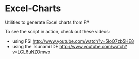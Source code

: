 Excel-Charts
============

Utilities to generate Excel charts from F#

To see the script in action, check out these videos:
* using FSI http://www.youtube.com/watch?v=5loQ7zb5HE8  
* using the Tsunami IDE http://www.youtube.com/watch?v=LGL6uNZOmwo
